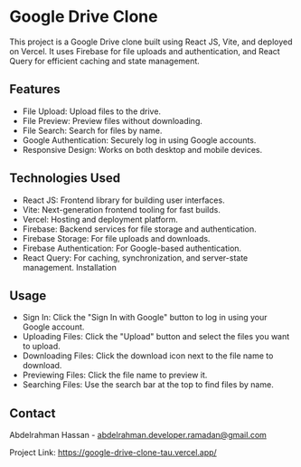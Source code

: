 # Google Drive Clone

This project is a Google Drive clone built using React JS, Vite, and deployed on Vercel. It uses Firebase for file uploads and authentication, and React Query for efficient caching and state management.

## Features

- File Upload: Upload files to the drive.
- File Preview: Preview files without downloading.
- File Search: Search for files by name.
- Google Authentication: Securely log in using Google accounts.
- Responsive Design: Works on both desktop and mobile devices.

## Technologies Used

- React JS: Frontend library for building user interfaces.
- Vite: Next-generation frontend tooling for fast builds.
- Vercel: Hosting and deployment platform.
- Firebase: Backend services for file storage and authentication.
- Firebase Storage: For file uploads and downloads.
- Firebase Authentication: For Google-based authentication.
- React Query: For caching, synchronization, and server-state management.
  Installation

## Usage

- Sign In: Click the "Sign In with Google" button to log in using your Google account.
- Uploading Files: Click the "Upload" button and select the files you want to upload.
- Downloading Files: Click the download icon next to the file name to download.
- Previewing Files: Click the file name to preview it.
- Searching Files: Use the search bar at the top to find files by name.

## Contact

Abdelrahman Hassan - <abdelrahman.developer.ramadan@gmail.com>

Project Link: <https://google-drive-clone-tau.vercel.app/>
